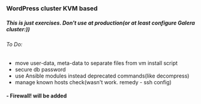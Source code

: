 ### WordPress cluster KVM based

##### This is just exercises. Don't use at production(or at least configure Galera cluster:))

###### To Do:
- move user-data, meta-data to separate files from vm install script
- secure db password
- use Ansible modules instead deprecated commands(like decompress)
- manage known hosts check(wasn't work. remedy - ssh config)

#### - Firewall! will be added
